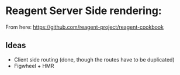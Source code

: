 Reagent Server Side rendering:
=====

From here: https://github.com/reagent-project/reagent-cookbook

Ideas
----
* Client side routing (done, though the routes have to be duplicated)
* Figwheel + HMR
